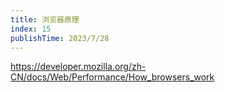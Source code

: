 ```yaml
---
title: 浏览器原理
index: 15
publishTime: 2023/7/28
---
```


https://developer.mozilla.org/zh-CN/docs/Web/Performance/How_browsers_work
